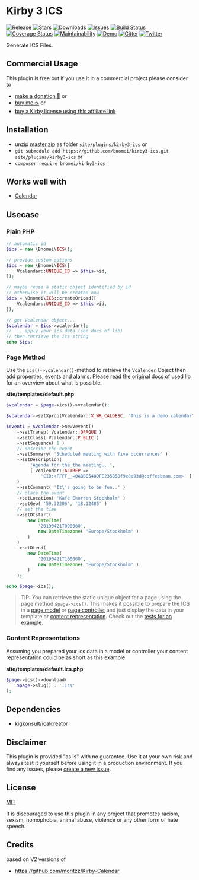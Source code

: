 # Kirby 3 ICS

![Release](https://flat.badgen.net/packagist/v/bnomei/kirby3-ics?color=ae81ff)
![Stars](https://flat.badgen.net/packagist/ghs/bnomei/kirby3-ics?color=272822)
![Downloads](https://flat.badgen.net/packagist/dt/bnomei/kirby3-ics?color=272822)
![Issues](https://flat.badgen.net/packagist/ghi/bnomei/kirby3-ics?color=e6db74)
[![Build Status](https://flat.badgen.net/travis/bnomei/kirby3-ics)](https://travis-ci.com/bnomei/kirby3-ics)
[![Coverage Status](https://flat.badgen.net/coveralls/c/github/bnomei/kirby3-ics)](https://coveralls.io/github/bnomei/kirby3-ics) 
[![Maintainability](https://flat.badgen.net/codeclimate/maintainability/bnomei/kirby3-ics)](https://codeclimate.com/github/bnomei/kirby3-ics) 
[![Demo](https://flat.badgen.net/badge/website/examples?color=f92672)](https://kirby3-plugins.bnomei.com/ics) 
[![Gitter](https://flat.badgen.net/badge/gitter/chat?color=982ab3)](https://gitter.im/bnomei-kirby-3-plugins/community) 
[![Twitter](https://flat.badgen.net/badge/twitter/bnomei?color=66d9ef)](https://twitter.com/bnomei)

Generate ICS Files.

## Commercial Usage

This plugin is free but if you use it in a commercial project please consider to 
- [make a donation 🍻](https://www.paypal.me/bnomei/5) or
- [buy me ☕](https://buymeacoff.ee/bnomei) or
- [buy a Kirby license using this affiliate link](https://a.paddle.com/v2/click/1129/35731?link=1170)

## Installation

- unzip [master.zip](https://github.com/bnomei/kirby3-ics/archive/master.zip) as folder `site/plugins/kirby3-ics` or
- `git submodule add https://github.com/bnomei/kirby3-ics.git site/plugins/kirby3-ics` or
- `composer require bnomei/kirby3-ics`

## Works well with

- [Calendar](https://github.com/bnomei/kirby3-calendar)

## Usecase

### Plain PHP

```php
// automatic id
$ics = new \Bnomei\ICS();

// provide custom options
$ics = new \Bnomei\ICS([
    Vcalendar::UNIQUE_ID => $this->id,
]);

// maybe reuse a static object identified by id
// otherwise it will be created now
$ics = \Bnomei\ICS::createOrLoad([
    Vcalendar::UNIQUE_ID => $this->id,
]);

// get Vcalendar object...
$vcalendar = $ics->vcalendar();
// ... apply your ics data (see docs of lib)
// then retrieve the ics string
echo $ics;
```

### Page Method

Use the `ics()->vcalendar()`-method to retrieve the `Vcalender` Object then add properties, events and alarms. Please read the [original docs of used lib](https://github.com/iCalcreator/iCalcreator) for an overview about what is possible.

**site/templates/default.php**
```php
$vcalendar = $page->ics()->vcalendar();

$vcalendar->setXprop(Vcalendar::X_WR_CALDESC, "This is a demo calendar");

$event1 = $vcalendar->newVevent()
    ->setTransp( Vcalendar::OPAQUE )
    ->setClass( Vcalendar::P_BLIC )
    ->setSequence( 1 )
    // describe the event
    ->setSummary( 'Scheduled meeting with five occurrences' )
    ->setDescription(
         'Agenda for the the meeting...',
         [ Vcalendar::ALTREP => 
             'CID:<FFFF__=0ABBE548DFE235B58f9e8a93d@coffeebean.com>' ]
    )
    ->setComment( 'It\'s going to be fun..' )
    // place the event
    ->setLocation( 'Kafé Ekorren Stockholm' )
    ->setGeo( '59.32206', '18.12485' )
    // set the time
    ->setDtstart(
        new DateTime(
            '20190421T090000',
            new DateTimezone( 'Europe/Stockholm' )
        )
    )
    ->setDtend(
        new DateTime(
            '20190421T100000',
            new DateTimezone( 'Europe/Stockholm' )
        )
    );

echo $page->ics();
```

> TIP: You can retrieve the static unique object for a page using the page method `$page->ics()`. This makes it possible to prepare the ICS in a [page model](https://getkirby.com/docs/reference/plugins/extensions/page-models) or [page controller](https://getkirby.com/docs/guide/templates/controllers) and just display the data in your template or [content representation](https://getkirby.com/docs/guide/templates/content-representations). Check out the [tests for an example](https://github.com/bnomei/kirby3-ics/tree/master/tests/site).


### Content Representations

Assuming you prepared your ics data in a model or controller your content representation could be as short as this example.

**site/templates/default.ics.php**
```php
$page->ics()->download(
    $page->slug() . '.ics'
);
```


## Dependencies

- [kigkonsult/icalcreator](https://github.com/kigkonsult/icalcreator)

## Disclaimer

This plugin is provided "as is" with no guarantee. Use it at your own risk and always test it yourself before using it in a production environment. If you find any issues, please [create a new issue](https://github.com/bnomei/kirby3-ics/issues/new).

## License

[MIT](https://opensource.org/licenses/MIT)

It is discouraged to use this plugin in any project that promotes racism, sexism, homophobia, animal abuse, violence or any other form of hate speech.

## Credits

based on V2 versions of
- https://github.com/moritzz/Kirby-Calendar
